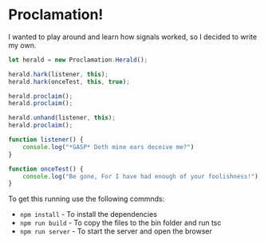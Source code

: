 # Proclamation!

I wanted to play around and learn how signals worked, so I decided to write my own.

```javascript
let herald = new Proclamation.Herald();

herald.hark(listener, this);
herald.hark(onceTest, this, true);

herald.proclaim();
herald.proclaim();

herald.unhand(listener, this);
herald.proclaim();

function listener() {
    console.log("*GASP* Doth mine ears deceive me?")
}

function onceTest() {
    console.log("Be gone, For I have had enough of your foolishness!");
}
```

To get this running use the following commnds:

+ `npm install` - To install the dependencies
+ `npm run build` - To copy the files to the bin folder and run tsc
+ `npm run server` - To start the server and open the browser